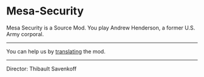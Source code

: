 # Mesa-Security
Mesa Security is a Source Mod. You play Andrew Henderson, a former U.S. Army corporal.

***

You can help us by [translating](https://crowdin.com/project/Mesa-Security) the mod. 

***

Director: Thibault Savenkoff
